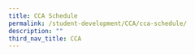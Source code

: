 ```yaml
---
title: CCA Schedule
permalink: /student-development/CCA/cca-schedule/
description: ""
third_nav_title: CCA
---
```

